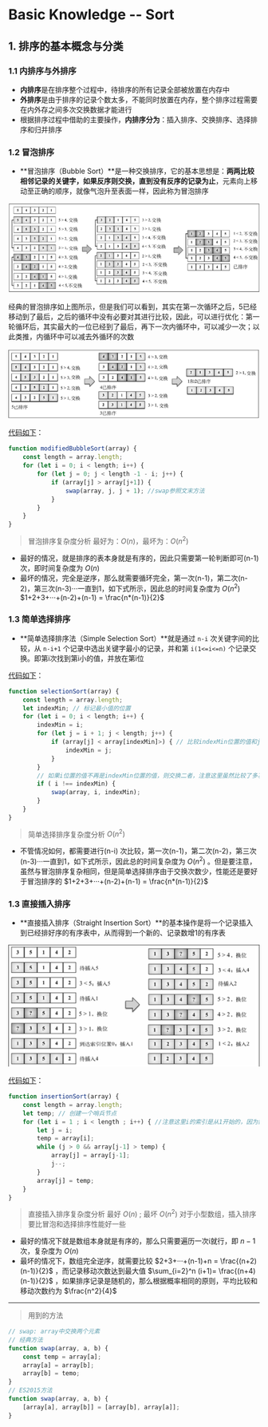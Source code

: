 # Basic Knowledge -- Sort

## 1. 排序的基本概念与分类

### 1.1 内排序与外排序

- **内排序**是在排序整个过程中，待排序的所有记录全部被放置在内存中
- **外排序**是由于排序的记录个数太多，不能同时放置在内存，整个排序过程需要在内外存之间多次交换数据才能进行
- 根据排序过程中借助的主要操作，**内排序分为**：插入排序、交换排序、选择排序和归并排序

### 1.2 冒泡排序

- **冒泡排序（Bubble Sort）**是一种交换排序，它的基本思想是：**两两比较相邻记录的关键字，如果反序则交换，直到没有反序的记录为止**，元素向上移动至正确的顺序，就像气泡升至表面一样，因此称为冒泡排序

![冒泡排序](../../images/10.png)

经典的冒泡排序如上图所示，但是我们可以看到，其实在第一次循环之后，5已经移动到了最后，之后的循环中没有必要对其进行比较，因此，可以进行优化：第一轮循环后，其实最大的一位已经到了最后，再下一次内循环中，可以减少一次；以此类推，内循环中可以减去外循环的次数

![优化的冒泡排序](../../images/11.png)

<u>代码如下</u>：

```js
function modifiedBubbleSort(array) {
    const length = array.length;
    for (let i = 0; i < length; i++) {
        for (let j = 0; j < length -1 - i; j++) {
            if (array[j] > array[j+1]) {
                swap(array, j, j + 1); //swap参照文末方法
            }
        }
    }
}
```

> 冒泡排序复杂度分析
> 最好为：$O(n)$，最坏为：$O(n^2)$
- 最好的情况，就是排序的表本身就是有序的，因此只需要第一轮判断即可(n-1)次，即时间复杂度为 $O(n)$
- 最坏的情况，完全是逆序，那么就需要循环完全，第一次(n-1)，第二次(n-2)，第三次(n-3)···一直到1，如下式所示，因此总的时间复杂度为 $O(n^2)$
$1+2+3+···+(n-2)+(n-1) = \frac{n*(n-1)}{2}$

### 1.3 简单选择排序
- **简单选择排序法（Simple Selection Sort）**就是通过 `n-i` 次关键字间的比较，从 `n-i+1` 个记录中选出关键字最小的记录，并和第 `i(1<=i<=n)` 个记录交换。即第i次找到第i小的值，并放在第i位

<u>代码如下</u>：

```js
function selectionSort(array) {
    const length = array.length;
    let indexMin; // 标记最小值的位置
    for (let i = 0; i < length; i++) {
        indexMin = i;
        for (let j = i + 1; j < length; j++) {
            if (array[j] < array[indexMin]>) { // 比较indexMin位置的值和j位置的值的大小
                indexMin = j;
            }
        }
        // 如果i位置的值不再是indexMin位置的值，则交换二者，注意这里虽然比较了多次，但是只交换一次
        if ( i !== indexMin) {
            swap(array, i, indexMin); 
        }
    }
}
```

> 简单选择排序复杂度分析
> $O(n^2)$
- 不管情况如何，都需要进行(n-i) 次比较，第一次(n-1)，第二次(n-2)，第三次(n-3)···一直到1，如下式所示，因此总的时间复杂度为 $O(n^2)$ 。但是要注意，虽然与冒泡排序复杂相同，但是简单选择排序由于交换次数少，性能还是要好于冒泡排序的
$1+2+3+···+(n-2)+(n-1) = \frac{n*(n-1)}{2}$

### 1.3 直接插入排序

- **直接插入排序（Straight Insertion Sort）**的基本操作是将一个记录插入到已经排好序的有序表中，从而得到一个新的、记录数增1的有序表

![插入排序](../../images/12.png)

<u>代码如下</u>：

```js
function insertionSort(array) {
    const length = array.length;
    let temp; // 创建一个哨兵节点
    for (let i = 1 ; i < length ; i++) { //注意这里i的索引是从1开始的，因为默认第一项已经排序了
        let j = i;
        temp = array[i];
        while (j > 0 && array[j-1] > temp) {
            array[j] = array[j-1];
            j--;
        }
        array[j] = temp;
    }
}
```

> 直接插入排序复杂度分析
> 最好 $O(n)$ ; 最坏 $O(n^2)$
> 对于小型数组，插入排序要比冒泡和选择排序性能好一些
- 最好的情况下就是数组本身就是有序的，那么只需要遍历一次i就行，即 $n-1$ 次，复杂度为 $O(n)$
- 最坏的情况下，数组完全逆序，就需要比较 $2+3+···+(n-1)+n = \frac{(n+2)(n-1)}{2}$ ，而记录移动次数达到最大值 $\sum_{i=2}^n (i+1)= \frac{(n+4)(n-1)}{2}$ ，如果排序记录是随机的，那么根据概率相同的原则，平均比较和移动次数约为 $\frac{n^2}{4}$



-----

> 用到的方法
```js
// swap: array中交换两个元素
// 经典方法
function swap(array, a, b) {
    const temp = array[a];
    array[a] = array[b];
    array[b] = temo;
}
// ES2015方法
function swap(array, a, b) {
    [array[a], array[b]] = [array[b], array[a]];
}
```
